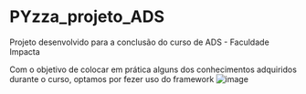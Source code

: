 # PYzza_projeto_ADS
Projeto desenvolvido para a conclusão do curso de ADS - Faculdade Impacta

Com o objetivo de colocar em prática alguns dos conhecimentos adquiridos durante o curso, optamos por fezer uso do framework ![image](https://img.shields.io/badge/Django-092E20?style=for-the-badge&logo=django&logoColor=green)

